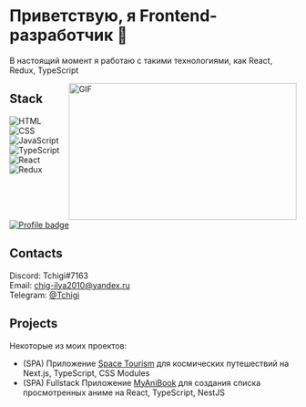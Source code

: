 # Приветствую, я Frontend-разработчик 👋

В настоящий момент я работаю с такими технологиями, как React, Redux, TypeScript

<img img align="right" alt="GIF" src="https://sambalpur.digivarsity.com/pluginfile.php/6089/course/overviewfiles/software%20engineering.gif" width="400" height="240" />

## Stack
![HTML](https://img.shields.io/badge/HTML-D83A56?style=flat-square-endpoint&logo=html5&labelColor=F3F3F3) ![CSS](https://img.shields.io/badge/CSS-2E4C6D?style=flat-square-endpoint&logo=css3) ![JavaScript](https://img.shields.io/badge/JavaScript-5089C6?style=flat-square-endpoint&logo=javascript&logoColor=) ![TypeScript](https://img.shields.io/badge/TypeScript-EEEEEE?style=flat-square-endpoint&logo=typescript&logoColor=) ![React](https://img.shields.io/badge/React-2E4C6D?style=flat-square-endpoint&logo=react&logoColor=) ![Redux](https://img.shields.io/badge/Redux-2E4C6D?style=flat-square-endpoint&logo=redux&logoColor=)

[![Profile badge](https://www.codewars.com/users/tchigi/badges/large)](https://www.codewars.com/users/tchigi)

## Contacts
Discord: Tchigi#7163  
Email: chig-ilya2010@yandex.ru  
Telegram: [@Tchigi](https://t.me/Tchigi)

## Projects

Некоторые из моих проектов:

- (SPA) Приложение [Space Tourism](https://github.com/tchigi/space-tourism) для космических путешествий на Next.js, TypeScript, CSS Modules
- (SPA) Fullstack Приложение [MyAniBook](https://myanibook.vercel.app/) для создания списка просмотренных аниме на React, TypeScript, NestJS
